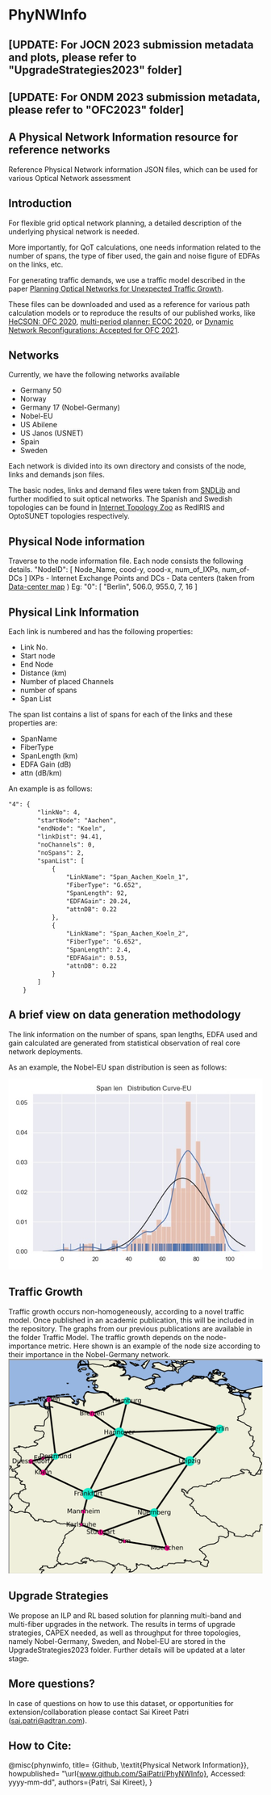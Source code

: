 # PhyNWInfo
## [UPDATE: For JOCN 2023 submission metadata and plots, please refer to "UpgradeStrategies2023" folder]
## [UPDATE: For ONDM 2023 submission metadata, please refer to "OFC2023" folder]

## A Physical Network Information resource for reference networks
Reference Physical Network information JSON files, which can be used for various
Optical Network assessment 

## Introduction
For flexible grid optical network planning, a detailed description of the
underlying physical network is needed.

More importantly, for QoT calculations, one needs information related to the
number of spans, the type of fiber used, the gain and noise figure of EDFAs on 
the links, etc. 

For generating traffic demands, we use a traffic model described in the paper [Planning Optical Networks for Unexpected Traffic Growth](https://arxiv.org/abs/2012.04360).


These files can be downloaded and used as a reference for various path calculation models or to reproduce the results of our published works, like [HeCSON: OFC 2020](https://arxiv.org/abs/2005.07610), [multi-period planner: ECOC 2020](https://arxiv.org/abs/2012.04360), or [Dynamic Network Reconfigurations: Accepted for OFC 2021](https://mediatum.ub.tum.de/doc/1601724/2y5lg1p2idvmvj7rrpja9fz31.Optical_Rerouting_OFC.pdf).

## Networks
Currently, we have the following networks available
- Germany 50
- Norway
- Germany 17 (Nobel-Germany)
- Nobel-EU
- US Abilene
- US Janos (USNET)
- Spain
- Sweden

Each network is divided into its own directory and consists of the node, links
and demands json files.

The basic nodes, links and demand files were taken from [SNDLib](http://sndlib.zib.de/home.action) and further modified to suit optical networks.
The Spanish and Swedish topologies can be found in [Internet Topology Zoo](http://www.topology-zoo.org/dataset.html) as RedIRIS and OptoSUNET topologies respectively.

## Physical Node information
Traverse to the node information file. Each node consists the following details.
"NodeID": \[ Node_Name, cood-y, cood-x, num_of_IXPs, num_of-DCs \]
IXPs - Internet Exchange Points and DCs - Data centers (taken from [Data-center map](https://www.datacentermap.com/) )
Eg:
"0": [
        "Berlin",
        506.0,
        955.0,
        7,
        16
 ]
 

## Physical Link Information

Each link is numbered and has the following properties:
- Link No.
- Start node 
- End Node
- Distance (km)
- Number of placed Channels
- number of spans
- Span List

The span list contains a list of spans for each of the links and these properties
are:
- SpanName
- FiberType
- SpanLength (km)
- EDFA Gain (dB)
- attn (dB/km)

An example is as follows:
```
"4": {
        "linkNo": 4,
        "startNode": "Aachen",
        "endNode": "Koeln",
        "linkDist": 94.41,
        "noChannels": 0,
        "noSpans": 2,
        "spanList": [
            {
                "LinkName": "Span_Aachen_Koeln_1",
                "FiberType": "G.652",
                "SpanLength": 92,
                "EDFAGain": 20.24,
                "attnDB": 0.22
            },
            {
                "LinkName": "Span_Aachen_Koeln_2",
                "FiberType": "G.652",
                "SpanLength": 2.4,
                "EDFAGain": 0.53,
                "attnDB": 0.22
            }
        ]
    }
```
## A brief view on data generation methodology

The link information on the number of spans, span lengths, EDFA used and gain
calculated are generated from statistical observation of real core network deployments.

As an example, the Nobel-EU span distribution is seen as follows:

![Eu-Nobel Span Distribution](https://github.com/SaiPatri/PhyNWInfo/blob/master/Inkedspanlens-eu_LI.jpg)

## Traffic Growth
Traffic growth occurs non-homogeneously, according to a novel traffic model. Once published in an academic publication, this will be included in the repository. The graphs from our previous publications are available in the folder Traffic Model. The traffic growth depends on the node-importance metric. Here shown is an example of the node size according to their importance in the Nobel-Germany network.
![Nobel-Germany Node Importance](https://github.com/SaiPatri/PhyNWInfo/blob/master/germany_node_traffics.PNG)

## Upgrade Strategies
We propose an ILP and RL based solution for planning multi-band and multi-fiber upgrades in the network. The results in terms of upgrade strategies, CAPEX needed, as well as throughput for three topologies, namely Nobel-Germany, Sweden, and Nobel-EU are stored in the UpgradeStrategies2023 folder. Further details will be updated at a later stage.


## More questions?

In case of questions on how to use this dataset, or opportunities for extension/collaboration please contact Sai Kireet Patri (sai.patri@adtran.com).

## How to Cite:
@misc{phynwinfo,
    title= {Github, \textit{Physical Network Information}},
    howpublished= "\url{www.github.com/SaiPatri/PhyNWInfo}, Accessed: yyyy-mm-dd",
    authors={Patri, Sai Kireet},
}
